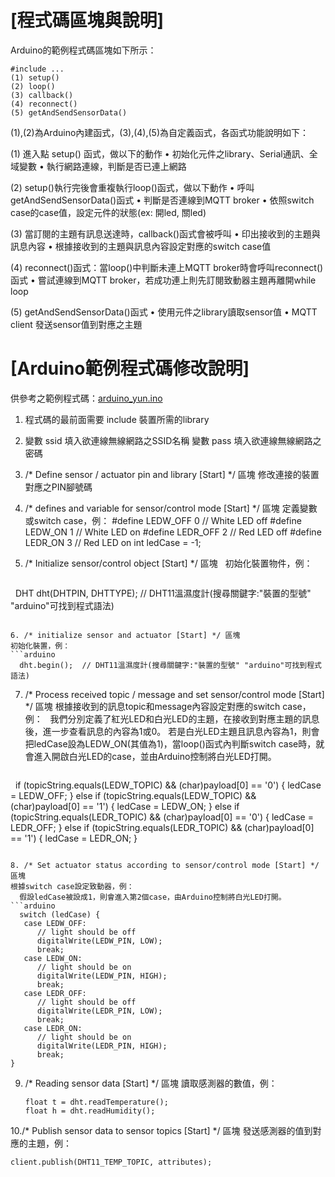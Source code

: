<!--![ARDUINO YÚN](https://github.com/skellroyal/scratchx/blob/gh-pages/arduinoSampleCode/arduino_yun.jpg)
Source: https://store.arduino.cc/usa/arduino-yun*/-->

# [程式碼區塊與說明]

Arduino的範例程式碼區塊如下所示：
```arduino
#include ...
(1) setup()
(2) loop()
(3) callback()
(4) reconnect()
(5) getAndSendSensorData()
```
(1),(2)為Arduino內建函式，(3),(4),(5)為自定義函式，各函式功能說明如下：

(1) 進入點 setup() 函式，做以下的動作
    • 初始化元件之library、Serial通訊、全域變數
    • 執行網路連線，判斷是否已連上網路

(2) setup()執行完後會重複執行loop()函式，做以下動作
    • 呼叫getAndSendSensorData()函式
    • 判斷是否連線到MQTT broker
    • 依照switch case的case值，設定元件的狀態(ex: 開led, 關led)

(3) 當訂閱的主題有訊息送達時，callback()函式會被呼叫
    • 印出接收到的主題與訊息內容
    • 根據接收到的主題與訊息內容設定對應的switch case值

(4) reconnect()函式：當loop()中判斷未連上MQTT broker時會呼叫reconnect()函式
    • 嘗試連線到MQTT broker，若成功連上則先訂閱致動器主題再離開while loop

(5) getAndSendSensorData()函式
    • 使用元件之library讀取sensor值
    • MQTT client 發送sensor值到對應之主題

# [Arduino範例程式碼修改說明]

供參考之範例程式碼：[arduino_yun.ino](https://github.com/skellroyal/scratchx/blob/gh-pages/arduinoSampleCode/sample_yun.ino)

1. 程式碼的最前面需要 include 裝置所需的library

2. 變數 ssid 填入欲連線無線網路之SSID名稱
   變數 pass 填入欲連線無線網路之密碼
   
3. /* Define sensor / actuator pin and library [Start] */ 區塊
   修改連接的裝置對應之PIN腳號碼

4. /* defines and variable for sensor/control mode [Start] */ 區塊
   定義變數或switch case，例：
    #define LEDW_OFF 0  // White LED off
    #define LEDW_ON 1  // White LED on
    #define LEDR_OFF 2  // Red LED off
    #define LEDR_ON 3  // Red LED on
    int ledCase = -1;

5. /* Initialize sensor/control object [Start] */ 區塊
   初始化裝置物件，例：
   ```arduino
   DHT dht(DHTPIN, DHTTYPE);  // DHT11溫濕度計(搜尋關鍵字:"裝置的型號" "arduino"可找到程式語法)
   ```

6. /* initialize sensor and actuator [Start] */ 區塊
   初始化裝置，例：
   ```arduino
   dht.begin();  // DHT11溫濕度計(搜尋關鍵字:"裝置的型號" "arduino"可找到程式語法)
   ```

7. /* Process received topic / message and set sensor/control mode [Start] */ 區塊
   根據接收到的訊息topic和message內容設定對應的switch case，例：
   我們分別定義了紅光LED和白光LED的主題，在接收到對應主題的訊息後，進一步查看訊息的內容為1或0。
   若是白光LED主題且訊息內容為1，則會把ledCase設為LEDW_ON(其值為1)，當loop()函式內判斷switch case時，就會進入開啟白光LED的case，並由Arduino控制將白光LED打開。
   ```arduino
   if (topicString.equals(LEDW_TOPIC) && (char)payload[0] == '0') {
      ledCase = LEDW_OFF;
   } else if (topicString.equals(LEDW_TOPIC) && (char)payload[0] == '1') {
      ledCase = LEDW_ON;
   } else if (topicString.equals(LEDR_TOPIC) && (char)payload[0] == '0') {
      ledCase = LEDR_OFF;
   } else if (topicString.equals(LEDR_TOPIC) && (char)payload[0] == '1') {
      ledCase = LEDR_ON;
   }
   ```

8. /* Set actuator status according to sensor/control mode [Start] */ 區塊
   根據switch case設定致動器，例：
   假設ledCase被設成1，則會進入第2個case，由Arduino控制將白光LED打開。
   ```arduino
   switch (ledCase) {
      case LEDW_OFF:
         // light should be off
         digitalWrite(LEDW_PIN, LOW);
         break;
      case LEDW_ON:
         // light should be on
         digitalWrite(LEDW_PIN, HIGH);
         break;
      case LEDR_OFF:
         // light should be off
         digitalWrite(LEDR_PIN, LOW);
         break;
      case LEDR_ON:
         // light should be on
         digitalWrite(LEDR_PIN, HIGH);
         break;
   }
   ```

9. /* Reading sensor data [Start] */ 區塊
   讀取感測器的數值，例：
   ```arduino
   float t = dht.readTemperature();
   float h = dht.readHumidity();
   ```

10./* Publish sensor data to sensor topics [Start] */ 區塊
   發送感測器的值到對應的主題，例：
   ```arduino
   client.publish(DHT11_TEMP_TOPIC, attributes);
   ```
